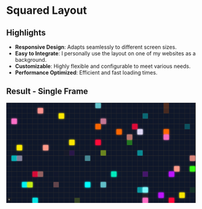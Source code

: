 # Squared Layout

## Highlights

- **Responsive Design**: Adapts seamlessly to different screen sizes.
- **Easy to Integrate**: I personally use the layout on one of my websites as a background.
- **Customizable**: Highly flexible and configurable to meet various needs.
- **Performance Optimized**: Efficient and fast loading times.

## Result - Single Frame
![Single frame](public/image.png)